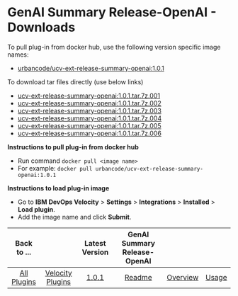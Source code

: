 # GenAI Summary Release-OpenAI - Downloads

To pull plug-in from docker hub, use the following version specific image names:

- [urbancode/ucv-ext-release-summary-openai:1.0.1](https://hub.docker.com/r/urbancode/ucv-ext-release-summary-openai/tags)


To download tar files directly (use below links)
 - [ucv-ext-release-summary-openai:1.0.1.tar.7z.001](https://raw.githubusercontent.com/UrbanCode/IBM-UCV-PLUGINS/main/files/ucv-ext-release-summary-openai/ucv-ext-release-summary-openai:1.0.1.tar.7z.001)
 - [ucv-ext-release-summary-openai:1.0.1.tar.7z.002](https://raw.githubusercontent.com/UrbanCode/IBM-UCV-PLUGINS/main/files/ucv-ext-release-summary-openai/ucv-ext-release-summary-openai:1.0.1.tar.7z.002)
 - [ucv-ext-release-summary-openai:1.0.1.tar.7z.003](https://raw.githubusercontent.com/UrbanCode/IBM-UCV-PLUGINS/main/files/ucv-ext-release-summary-openai/ucv-ext-release-summary-openai:1.0.1.tar.7z.003)
 - [ucv-ext-release-summary-openai:1.0.1.tar.7z.004](https://raw.githubusercontent.com/UrbanCode/IBM-UCV-PLUGINS/main/files/ucv-ext-release-summary-openai/ucv-ext-release-summary-openai:1.0.1.tar.7z.004)
 - [ucv-ext-release-summary-openai:1.0.1.tar.7z.005](https://raw.githubusercontent.com/UrbanCode/IBM-UCV-PLUGINS/main/files/ucv-ext-release-summary-openai/ucv-ext-release-summary-openai:1.0.1.tar.7z.005)
 - [ucv-ext-release-summary-openai:1.0.1.tar.7z.006](https://raw.githubusercontent.com/UrbanCode/IBM-UCV-PLUGINS/main/files/ucv-ext-release-summary-openai/ucv-ext-release-summary-openai:1.0.1.tar.7z.006)



**Instructions to pull plug-in from docker hub**
- Run command ```docker pull <image name>```
- For example: ```docker pull urbancode/ucv-ext-release-summary-openai:1.0.1```

**Instructions to load plug-in image**
- Go to **IBM DevOps Velocity** > **Settings** > **Integrations** > **Installed** > **Load plugin**.
- Add the image name and click **Submit**.

|Back to ...||Latest Version|GenAI Summary Release-OpenAI |||
| :---: | :---: | :---: | :---: | :---: | :---: |
|[All Plugins](../../index.md)|[Velocity Plugins](../README.md)|[1.0.1](https://hub.docker.com/r/urbancode/ucv-ext-release-summary-openai/tags)|[Readme](README.md)|[Overview](overview.md)|[Usage](usage.md)|